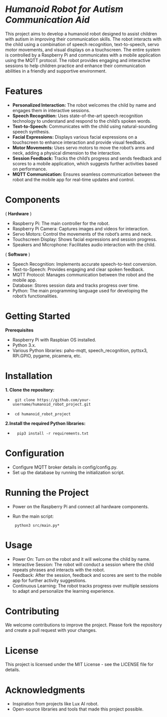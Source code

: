 
# ***Humanoid Robot for Autism Communication Aid***


This project aims to develop a humanoid robot designed to assist children with autism in improving their communication skills. The robot interacts with the child using a combination of speech recognition, text-to-speech, servo motor movements, and visual displays on a touchscreen. The entire system is controlled by a Raspberry Pi and communicates with a mobile application using the MQTT protocol. The robot provides engaging and interactive sessions to help children practice and enhance their communication abilities in a friendly and supportive environment.



# **Features**

- **Personalized Interaction:** The robot welcomes the child by name and engages them in interactive sessions.
- **Speech Recognition:** Uses state-of-the-art speech recognition technology to understand and respond to the child’s spoken words.
- **Text-to-Speech:** Communicates with the child using natural-sounding speech synthesis.
- **Facial Expressions:** Displays various facial expressions on a touchscreen to enhance interaction and provide visual feedback.
- **Motor Movements:** Uses servo motors to move the robot’s arms and neck, adding a physical dimension to the interaction.
- **Session Feedback:** Tracks the child’s progress and sends feedback and scores to a mobile application, which suggests further activities based on performance.
- **MQTT Communication:** Ensures seamless communication between the robot and the mobile app for real-time updates and control.



# **Components**

( **Hardware** )

  - Raspberry Pi: The main controller for the robot.
  - Raspberry Pi Camera: Captures images and videos for interaction.
- Servo Motors: Control the movements of the robot’s arms and neck.
- Touchscreen Display: Shows facial expressions and session progress.
- Speakers and Microphone: Facilitates audio interaction with the child.


( **Software** )
 
 - Speech Recognition: Implements accurate speech-to-text conversion.
 - Text-to-Speech: Provides engaging and clear spoken feedback.
- MQTT Protocol: Manages communication between the robot and the mobile app.
- Database: Stores session data and tracks progress over time.
- Python: The main programming language used for developing the robot’s functionalities.


# **Getting Started**

**Prerequisites**
- Raspberry Pi with Raspbian OS installed.
- Python 3.x.
- Various Python libraries: paho-mqtt, speech_recognition, pyttsx3, RPi.GPIO, pygame, picamera, etc.



# **Installation**

**1. Clone the repository:**

 -      git clone https://github.com/your-username/humanoid_robot_project.git
 -      cd humanoid_robot_project
**2.Install the required Python libraries:**

-       pip3 install -r requirements.txt


# **Configuration**

- Configure MQTT broker details in config/config.py.
- Set up the database by running the initialization script.


# **Running the Project**

- Power on the Raspberry Pi and connect all hardware components.

- Run the main script:

       python3 src/main.py*


# **Usage**

- Power On: Turn on the robot and it will welcome the child by name.
- Interactive Session: The robot will conduct a session where the child repeats phrases and interacts with the robot.
- Feedback: After the session, feedback and scores are sent to the mobile app for further activity suggestions.
- Continuous Learning: The robot tracks progress over multiple sessions to adapt and personalize the learning experience.


# **Contributing**

We welcome contributions to improve the project. Please fork the repository and create a pull request with your changes.

# **License**
This project is licensed under the MIT License - see the LICENSE file for details.


# **Acknowledgments**

- Inspiration from projects like Lux AI robot.
- Open-source libraries and tools that made this project possible.



  

